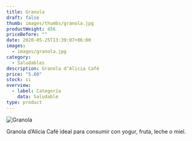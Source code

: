 ```yaml
---
title: Granola
draft: false
thumb: images/thumbs/granola.jpg
productWeight: 456
priceBefore: ""
date: 2020-05-25T13:39:07+06:00
images:
  - images/granola.jpg
category:
  - Saludables
description: Granola d’Alicia Café
price: "5.60"
stock: si
overview:
  - label: Categoría
    data: Saludable
type: product
---
```

![Granola](/images/granola.jpg "Granola")

Granola d’Alicia Café ideal para consumir con yogur, fruta, leche o miel.
